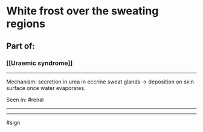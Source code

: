 # White frost over the sweating regions
## Part of:
### [[Uraemic syndrome]]

---
Mechanism: secretion in urea in eccrine sweat glands → deposition on skin surface once water evaporates.

Seen in: #renal 

---


---
#sign  